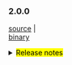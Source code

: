 ### 2.0.0

 [source](https://github.com/seata/seata/archive/v2.0.0.zip) |	
 [binary](https://github.com/seata/seata/releases/download/v2.0.0/seata-server-2.0.0.zip) 	

<details>
  <summary><mark>Release notes</mark></summary>	

### Seata 2.0.0

Seata 2.0.0 Released.

Seata is an easy-to-use, high-performance, open source distributed transaction solution.

The version is updated as follows:

### feature：
  - [[#5165](https://github.com/seata/seata/pull/5165)] optimize TCC structure, supporting API access. add integration layer module(seata-integration-tx-api) for transaction process definition and proxy enhancement.

### bugfix：
  - [[#5266](https://github.com/seata/seata/pull/5265)] fix server console has queried the released lock
  - [[#5282](https://github.com/seata/seata/pull/5282)] parallel request handle throw IndexOutOfBoundsException
  - [[#5294](https://github.com/seata/seata/pull/5294)] fix auto-increment of pk columns in PostgreSQL/Oracle in AT mode
  - [[#5297](https://github.com/seata/seata/pull/5297)] Correct the comment on MySQLUndoUpdateExecutor#UPDATE_SQL_TEMPLATE
  - [[#5293](https://github.com/seata/seata/pull/5293)] Do not remove GlobalSession when retry rollback or retry commit timeout

### optimize：
  - [[#4858](https://github.com/seata/seata/pull/4858)] reorganize the usage of task session manager
  - [[#4881](https://github.com/seata/seata/pull/4881)] reorganize the usage of Sessionmanager and listener
  - [[#5273](https://github.com/seata/seata/pull/5273)] Optimize the compilation configuration of the `protobuf-maven-plugin` plug-in to solve the problem of too long command lines in higher versions.
  - [[#5278](https://github.com/seata/seata/pull/5278)] clean multi-sessionmanager-instance pattern
  - [[#5302](https://github.com/seata/seata/pull/5302)] remove startup script the -Xmn configuration

### test:
  - [[#1234](https://github.com/seata/seata/pull/1234)] Please delete the sample later


### Contributors:

Thanks to these contributors for their code commits. Please report an unintended omission.

  - [slievrly](https://github.com/slievrly)
  - [Bughue](https://github.com/Bughue)
  - [GoodBoyCoder](https://github.com/GoodBoyCoder)
  - [a364176773](https://github.com/a364176773)
  - [isharpever](https://github.com/isharpever)
  - [mxsm](https://github.com/mxsm)

Also, we receive many valuable issues, questions and advices from our community. Thanks for you all.


#### Link

  - **Seata:** https://github.com/seata/seata
  - **Seata-Samples:** https://github.com/seata/seata-samples
  - **Release:** https://github.com/seata/seata/releases
  - **WebSite:** https://seata.io

</details>
